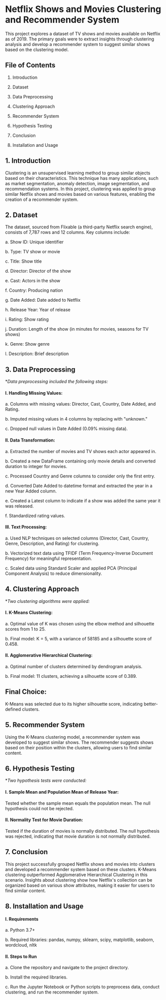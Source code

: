 # **Netflix Shows and Movies Clustering and Recommender System**
This project explores a dataset of TV shows and movies available on Netflix as of 2019. The primary goals were to extract insights through clustering analysis and develop a recommender system to suggest similar shows based on the clustering model.

## **File of Contents**

1. Introduction

2. Dataset

3. Data Preprocessing

4. Clustering Approach

5. Recommender System

6. Hypothesis Testing

7. Conclusion

8. Installation and Usage

## **1. Introduction**

Clustering is an unsupervised learning method to group similar objects based on their characteristics. This technique has many applications, such as market segmentation, anomaly detection, image segmentation, and recommendation systems. In this project, clustering was applied to group similar Netflix shows and movies based on various features, enabling the creation of a recommender system.

## **2. Dataset**

The dataset, sourced from Flixable (a third-party Netflix search engine), consists of 7,787 rows and 12 columns. Key columns include:

a. Show ID: Unique identifier

b. Type: TV show or movie
   
c. Title: Show title
   
d. Director: Director of the show
   
e. Cast: Actors in the show
    
f. Country: Producing nation
    
g. Date Added: Date added to Netflix
    
h. Release Year: Year of release
    
i. Rating: Show rating
    
j. Duration: Length of the show (in minutes for movies, seasons for TV shows)
    
k. Genre: Show genre
    
l. Description: Brief description

    
## **3. Data Preprocessing**

**Data preprocessing included the following steps:*

#### **I. Handling Missing Values:**

a. Columns with missing values: Director, Cast, Country, Date Added, and Rating.

b. Imputed missing values in 4 columns by replacing with "unknown."

c. Dropped null values in Date Added (0.09% missing data).

#### **II. Data Transformation:**

a. Extracted the number of movies and TV shows each actor appeared in.

b. Created a new DataFrame containing only movie details and converted duration to integer for movies.

c. Processed Country and Genre columns to consider only the first entry.

d. Converted Date Added to datetime format and extracted the year in a new Year Added column.

e. Created a Latest column to indicate if a show was added the same year it was released.

f. Standardized rating values.

#### **III. Text Processing:**

a. Used NLP techniques on selected columns (Director, Cast, Country, Genre, Description, and Rating) for clustering.

b. Vectorized text data using TFIDF (Term Frequency-Inverse Document Frequency) for meaningful representation.

c. Scaled data using Standard Scaler and applied PCA (Principal Component Analysis) to reduce dimensionality.

## **4. Clustering Approach**

**Two clustering algorithms were applied:*

#### **I. K-Means Clustering:**

a. Optimal value of K was chosen using the elbow method and silhouette scores from 1 to 25.

b. Final model: K = 5, with a variance of 58185 and a silhouette score of 0.458.

#### **II. Agglomerative Hierarchical Clustering:**

a. Optimal number of clusters determined by dendrogram analysis.

b. Final model: 11 clusters, achieving a silhouette score of 0.389.

## **Final Choice:**
K-Means was selected due to its higher silhouette score, indicating better-defined clusters.

## **5. Recommender System**

Using the K-Means clustering model, a recommender system was developed to suggest similar shows. The recommender suggests shows based on their position within the clusters, allowing users to find similar content.

## **6. Hypothesis Testing**

**Two hypothesis tests were conducted:*

#### **I. Sample Mean and Population Mean of Release Year:**

Tested whether the sample mean equals the population mean. The null hypothesis could not be rejected.

#### **II. Normality Test for Movie Duration:**

Tested if the duration of movies is normally distributed. The null hypothesis was rejected, indicating that movie duration is not normally distributed.

## **7. Conclusion**

This project successfully grouped Netflix shows and movies into clusters and developed a recommender system based on these clusters. K-Means clustering outperformed Agglomerative Hierarchical Clustering in this scenario. Insights about clustering show how Netflix's collection can be organized based on various show attributes, making it easier for users to find similar content.

## **8. Installation and Usage**

#### **I. Requirements**

a. Python 3.7+

b. Required libraries: pandas, numpy, sklearn, scipy, matplotlib, seaborn, wordcloud, nltk

#### **II. Steps to Run**

a. Clone the repository and navigate to the project directory.

b. Install the required libraries.
    
c. Run the Jupyter Notebook or Python scripts to preprocess data, conduct clustering, and run the recommender system.
